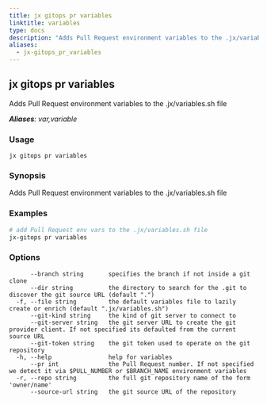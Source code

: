 ```yaml
---
title: jx gitops pr variables
linktitle: variables
type: docs
description: "Adds Pull Request environment variables to the .jx/variables.sh file ***Aliases**: var,variable*"
aliases:
  - jx-gitops_pr_variables
---
```


## jx gitops pr variables

Adds Pull Request environment variables to the .jx/variables.sh file

***Aliases**: var,variable*

### Usage

```
jx gitops pr variables
```

### Synopsis

Adds Pull Request environment variables to the .jx/variables.sh file

### Examples

  ```bash
  # add Pull Request env vars to the .jx/variables.sh file
  jx-gitops pr variables

  ```
### Options

```
      --branch string       specifies the branch if not inside a git clone
      --dir string          the directory to search for the .git to discover the git source URL (default ".")
  -f, --file string         the default variables file to lazily create or enrich (default ".jx/variables.sh")
      --git-kind string     the kind of git server to connect to
      --git-server string   the git server URL to create the git provider client. If not specified its defaulted from the current source URL
      --git-token string    the git token used to operate on the git repository
  -h, --help                help for variables
      --pr int              the Pull Request number. If not specified we detect it via $PULL_NUMBER or $BRANCH_NAME environment variables
  -r, --repo string         the full git repository name of the form 'owner/name'
      --source-url string   the git source URL of the repository
```

